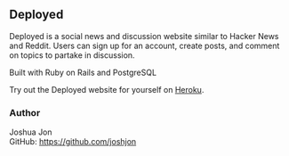 ## Deployed

Deployed is a social news and discussion website similar to Hacker News and Reddit. Users can sign up for an account, create posts, and comment on topics to partake in discussion.

Built with Ruby on Rails and PostgreSQL

Try out the Deployed website for yourself on [Heroku](https://deployed-tech-news.herokuapp.com).

### Author

Joshua Jon<br>
GitHub: https://github.com/joshjon
